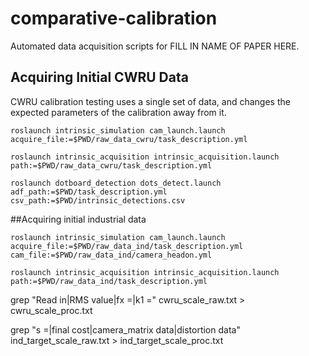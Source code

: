 # comparative-calibration
Automated data acquisition scripts for FILL IN NAME OF PAPER HERE.

## Acquiring Initial CWRU Data

CWRU calibration testing uses a single set of data, and changes the expected parameters of the calibration away from it.
```
roslaunch intrinsic_simulation cam_launch.launch acquire_file:=$PWD/raw_data_cwru/task_description.yml

roslaunch intrinsic_acquisition intrinsic_acquisition.launch path:=$PWD/raw_data_cwru/task_description.yml

roslaunch dotboard_detection dots_detect.launch adf_path:=$PWD/task_description.yml csv_path:=$PWD/intrinsic_detections.csv
```

##Acquiring initial industrial data

```
roslaunch intrinsic_simulation cam_launch.launch acquire_file:=$PWD/raw_data_ind/task_description.yml cam_file:=$PWD/raw_data_ind/camera_headon.yml

roslaunch intrinsic_acquisition intrinsic_acquisition.launch path:=$PWD/raw_data_ind/task_description.yml
```

grep "Read in\|RMS value\|fx =\|k1 =" cwru_scale_raw.txt > cwru_scale_proc.txt

grep "s =\|final cost\|camera_matrix data\|distortion data" ind_target_scale_raw.txt > ind_target_scale_proc.txt
